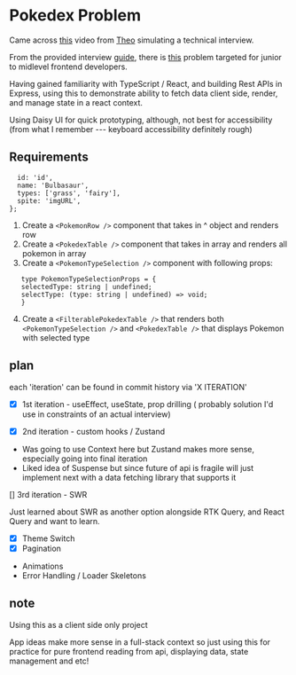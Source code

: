 # Pokedex Problem

Came across [this](https://www.youtube.com/watch?v=uqII0AOW1NM&) video from [Theo](https://www.youtube.com/@t3dotgg) simulating a technical interview.

From the provided interview [guide](https://t3-tools.notion.site/Technical-Interview-Dan-Abramov-9aa6d8e9292e4bd1ae67b44aeeaabf88), there is [this](https://t3-tools.notion.site/Pokedex-Problem-90f9dcfff10d4418a6fad44581b1ecff) problem targeted for junior to midlevel frontend developers.

Having gained familiarity with TypeScript / React, and building Rest APIs in Express, using this to demonstrate ability to fetch data client side, render, and manage state in a react context.

Using Daisy UI for quick prototyping, although, not best for accessibility (from what I remember --- keyboard accessibility definitely rough)

## Requirements

```const pokemon = {
  id: 'id',
  name: 'Bulbasaur',
  types: ['grass', 'fairy'],
  spite: 'imgURL',
};
```

1. Create a `<PokemonRow />` component that takes in ^ object and renders row
2. Create a `<PokedexTable />` component that takes in array and renders all pokemon in array
3. Create a `<PokemonTypeSelection />` component with following props:

```
   type PokemonTypeSelectionProps = {
   selectedType: string | undefined;
   selectType: (type: string | undefined) => void;
   }
```

4. Create a `<FilterablePokedexTable />` that renders both `<PokemonTypeSelection />` and `<PokedexTable />` that displays Pokemon with selected type

## plan

each 'iteration' can be found in commit history via 'X ITERATION'

- [x] 1st iteration - useEffect, useState, prop drilling ( probably solution I'd use in constraints of an actual interview)

- [x] 2nd iteration - custom hooks / Zustand

- Was going to use Context here but Zustand makes more sense, especially going into final iteration
- Liked idea of Suspense but since future of api is fragile will just implement next with a data fetching library that supports it

[] 3rd iteration - SWR

Just learned about SWR as another option alongside RTK Query, and React Query and want to learn.

- [x] Theme Switch
- [x] Pagination
- Animations
- Error Handling / Loader Skeletons

## note

Using this as a client side only project

App ideas make more sense in a full-stack context so just using this for practice for pure frontend reading from api, displaying data, state management and etc!
